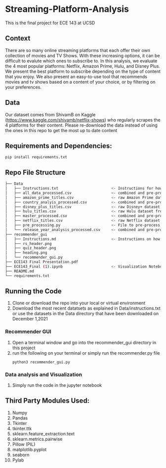 # Streaming-Platform-Analysis
This is the final project for ECE 143 at UCSD
## Context
There are so many online streaming platforms that each offer their own collection of movies and TV Shows. With these increasing options, it can be difficult to evalute which ones to subscribe to. In this analysis, we evaluate the 4 most popular platforms: Netflix, Amazon Prime, Hulu, and Disney Plus. We present the best platform to subscribe depending on the type of content that you enjoy. We also present an easy-to-use tool that recommends movies and tv shows based on a content of your choice, or by filtering on your preferences. 

## Data
Our dataset comes from ShivamB on Kaggle (https://www.kaggle.com/shivamb/netflix-shows) who regularly scrapes the 4 platforms for their content. Please re-download the data instead of using the ones in this repo to get the most up to date content 

## Requirements and Dependencies:
```
pip install requirements.txt

```
## Repo File Structure 
```bash
├── Data
│   ├── Instructions.txt                        <- Instructions for how to download the most recent scrape of the data from Kaggle
│   ├── all_data_processed.csv                  <- combined and pre-processed dataset for all 4 platforms after running pre_processing.py
│   ├── amazon_prime_titles.csv                 <- raw Amazon Prime dataset from kaggle after following instruction in instructions.txt
│   ├── country_analyis_processed.csv           <- combined and pre-processed dataset for country level analysis after running pre_processing.py
│   ├── disney_plus_titles.csv                  <- raw Disney+ dataset from kaggle after following instruction in instructions.txt
│   ├── hulu_titles.csv                         <- raw Hulu dataset from kaggle after following instruction in instructions.txt
│   ├── master_processed.csv                    <- combined and pre-processed dataset for visualizations (removing null rows + director/cast data)
│   ├── netflix_titles.csv                      <- raw Netflix dataset from kaggle after following instruction in instructions.txt
│   ├── pre_processing.py                       <- File to pre-process and create sub_tables for analysis
│   └── release_year_analysis_processed.csv     <- combined and pre-processed dataset for release year analysis after running pre_processing.py
├── recommender_gui
│   ├── Instructions.md                         <- Instructions on how to run the recommender GUI
│   ├── rs_header.png
│   ├── quiz_header.png
│   ├── heading.png
│   └── recommender_gui.py                      
├── ECE143 Final Presentation.pdf
├── ECE143_Final (1).ipynb                      <- Visualization Notebook
├── README.md
└── requirements.txt
```

## Running the Code
  1) Clone or download the repo into your local or virtual environment 
  2) Download the most recent datatsets as explained in Data/instructions.txt or use the datasets in the Data directory that have been downloaded on December 1,2021

### Recommender GUI
  1) Open a terminal window and go into the recommender_gui directory in this project 
  2) run the following on your terminal or simply run the recommender.py file 
      ```
      python3 recommender_gui.py
      ```
### Data analysis and Visualization
  1) Simply run the code in the jupyter notebook 

## Third Party Modules Used: 
  1) Numpy
  2) Pandas 
  3) Tkinter 
  4) tkinter.ttk
  5) sklearn.feature_extraction.text
  6) sklearn.metrics.pairwise
  7) Pillow (PIL) 
  8) matplotlib.pyplot 
  9) seaborn 
  10) Pylab
  
  

